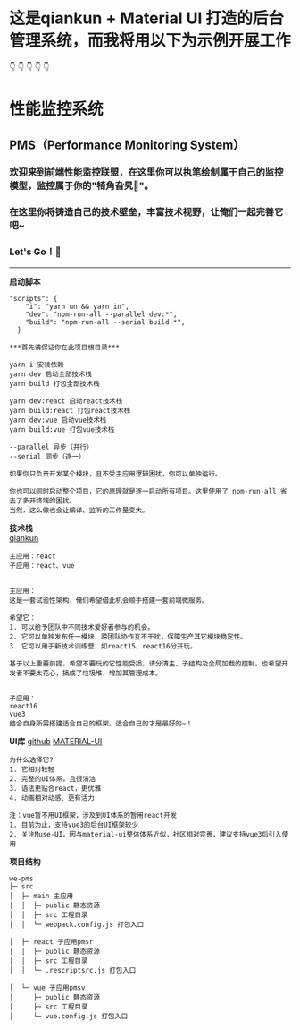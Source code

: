 # 这是qiankun + Material UI 打造的后台管理系统，而我将用以下为示例开展工作
👇
👇
👇
👇
👇  
# 性能监控系统
## PMS（Performance Monitoring System）
### 欢迎来到前端性能监控联盟，在这里你可以执笔绘制属于自己的监控模型，监控属于你的"犄角旮旯🧐"。

### 在这里你将铸造自己的技术壁垒，丰富技术视野，让俺们一起完善它吧~
### Let's Go！💪  
______________________________________________________
  
  
  
**启动脚本**
```
"scripts": {
    "i": "yarn un && yarn in",
    "dev": "npm-run-all --parallel dev:*",
    "build": "npm-run-all --serial build:*",
  }

***首先请保证你在此项目根目录***

yarn i 安装依赖
yarn dev 启动全部技术栈
yarn build 打包全部技术栈

yarn dev:react 启动react技术栈
yarn build:react 打包react技术栈
yarn dev:vue 启动vue技术栈
yarn build:vue 打包vue技术栈

--parallel 异步（并行）
--serial 同步（逐一）

如果你只负责开发某个模块，且不受主应用逻辑困扰，你可以单独运行。

你也可以同时启动整个项目，它的原理就是逐一启动所有项目。这里使用了 npm-run-all 省去了多开终端的困扰。
当然，这么做也会让编译、监听的工作量变大。
```
  
  
**技术栈**  
[qiankun](https://qiankun.umijs.org/zh/)
```
主应用：react  
子应用：react、vue  
  
  
主应用：
这是一套试验性架构，俺们希望借此机会顺手搭建一套前端微服务。

希望它：
1. 可以给予团队中不同技术爱好者参与的机会。
2. 它可以单独发布任一模块，跨团队协作互不干扰，保障生产其它模块稳定性。
3. 它可以用于新技术训练营，如react15、react16分开玩。

基于以上重要前提，希望不要玩的它性能受损，请分清主、子结构及全局加载的控制。也希望开发者不要太花心，搞成了垃圾堆，增加其管理成本。  
  
  
子应用：
react16
vue3
结合自身所需搭建适合自己的框架。适合自己的才是最好的~！
```


**UI库**
[github](https://github.com/mui-org/material-ui/stargazers)
[MATERIAL-UI](https://material-ui.com/zh/)
```
为什么选择它?
1. 它相对较轻
2. 完整的UI体系，且很清洁
3. 语法更贴合react，更优雅
4. 动画相对动感、更有活力

注：vue暂不用UI框架，涉及到UI体系的暂用react开发
1. 目前为止，支持vue3的后台UI框架较少
2. 关注Muse-UI，因与material-ui整体体系近似，社区相对完善，建议支持vue3后引入使用
```


**项目结构**
```
we-pms
├─ src
│  ├─ main 主应用
│  │  ├─ public 静态资源
│  │  ├─ src 工程目录
│  │  └─ webpack.config.js 打包入口

│  ├─ react 子应用pmsr
│  │  ├─ public 静态资源
│  │  ├─ src 工程目录
│  │  └─ .rescriptsrc.js 打包入口

│  └─ vue 子应用pmsv
│     ├─ public 静态资源
│     ├─ src 工程目录
│     └─ vue.config.js 打包入口

```